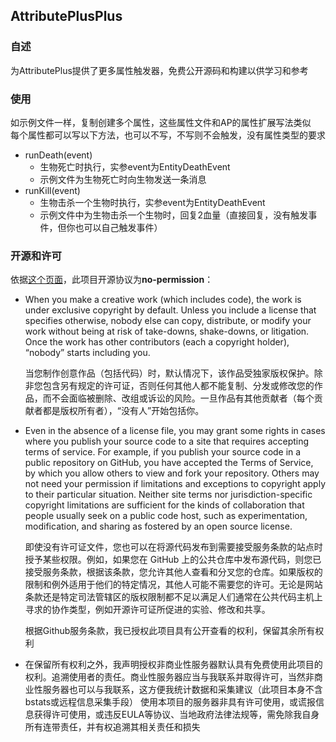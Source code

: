 ## AttributePlusPlus
### 自述
为AttributePlus提供了更多属性触发器，免费公开源码和构建以供学习和参考
### 使用
如示例文件一样，复制创建多个属性，这些属性文件和AP的属性扩展写法类似  
每个属性都可以写以下方法，也可以不写，不写则不会触发，没有属性类型的要求
* runDeath(event)
  * 生物死亡时执行，实参event为EntityDeathEvent
  * 示例文件为生物死亡时向生物发送一条消息
* runKill(event)
  * 生物击杀一个生物时执行，实参event为EntityDeathEvent
  * 示例文件中为生物击杀一个生物时，回复2血量（直接回复，没有触发事件，但你也可以自己触发事件）
### 开源和许可
依据[这个页面](https://choosealicense.com/no-permission/)，此项目开源协议为**no-permission**：
* When you make a creative work (which includes code), the work is under exclusive copyright by default. Unless you include a license that specifies otherwise, nobody else can copy, distribute, or modify your work without being at risk of take-downs, shake-downs, or litigation. Once the work has other contributors (each a copyright holder), “nobody” starts including you.

  当您制作创意作品（包括代码）时，默认情况下，该作品受独家版权保护。除非您包含另有规定的许可证，否则任何其他人都不能复制、分发或修改您的作品，而不会面临被删除、改组或诉讼的风险。一旦作品有其他贡献者（每个贡献者都是版权所有者），“没有人”开始包括你。
* Even in the absence of a license file, you may grant some rights in cases where you publish your source code to a site that requires accepting terms of service. For example, if you publish your source code in a public repository on GitHub, you have accepted the Terms of Service, by which you allow others to view and fork your repository. Others may not need your permission if limitations and exceptions to copyright apply to their particular situation. Neither site terms nor jurisdiction-specific copyright limitations are sufficient for the kinds of collaboration that people usually seek on a public code host, such as experimentation, modification, and sharing as fostered by an open source license.
  
  即使没有许可证文件，您也可以在将源代码发布到需要接受服务条款的站点时授予某些权限。例如，如果您在 GitHub 上的公共仓库中发布源代码，则您已接受服务条款，根据该条款，您允许其他人查看和分叉您的仓库。如果版权的限制和例外适用于他们的特定情况，其他人可能不需要您的许可。无论是网站条款还是特定司法管辖区的版权限制都不足以满足人们通常在公共代码主机上寻求的协作类型，例如开源许可证所促进的实验、修改和共享。
  
  根据Github服务条款，我已授权此项目具有公开查看的权利，保留其余所有权利
* 在保留所有权利之外，我声明授权非商业性服务器默认具有免费使用此项目的权利。追溯使用者的责任。商业性服务器应当与我联系并取得许可，当然非商业性服务器也可以与我联系，这方便我统计数据和采集建议（此项目本身不含bstats或远程信息采集手段）
  使用本项目的服务器非具有许可使用，或谎报信息获得许可使用，或违反EULA等协议、当地政府法律法规等，需免除我自身所有连带责任，并有权追溯其相关责任和损失
